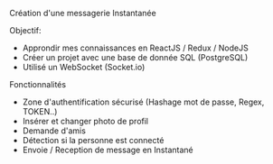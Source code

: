 Création d'une messagerie Instantanée

Objectif: 

- Approndir mes connaissances en ReactJS / Redux / NodeJS 
- Créer un projet avec une base de donnée SQL (PostgreSQL) 
- Utilisé un WebSocket (Socket.io)


Fonctionnalités

- Zone d'authentification sécurisé (Hashage mot de passe, Regex, TOKEN..)
- Insérer et changer photo de profil
- Demande d'amis 
- Détection si la personne est connecté
- Envoie / Reception de message en Instantané 
